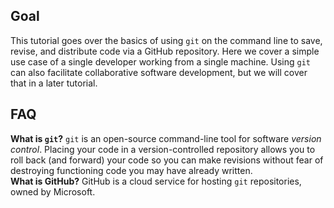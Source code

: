 ## Goal
This tutorial goes over the basics of using `git` on the command line to save, revise, and distribute code via a GitHub repository. Here we cover a simple use case of a single developer working from a single machine. Using `git` can also facilitate collaborative
software development, but we will cover that in a later tutorial.

## FAQ
**What is `git`?** `git` is an open-source command-line tool for software *version control*. Placing your code in a version-controlled repository allows you to roll back (and forward) your code so you can make revisions without fear of destroying functioning code you
may have already written.  
**What is GitHub?** GitHub is a cloud service for hosting `git` repositories, owned by Microsoft. 
